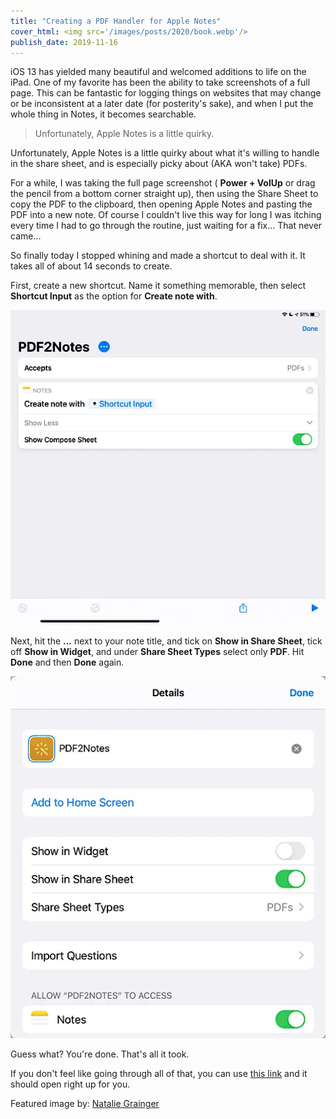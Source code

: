 ```yaml
---
title: "Creating a PDF Handler for Apple Notes"
cover_html: <img src='/images/posts/2020/book.webp'/>
publish_date: 2019-11-16
---
```


iOS 13 has yielded many beautiful and welcomed additions to life on the iPad. One of my favorite has been the ability to take screenshots of a full page. This can be fantastic for logging things on websites that may change or be inconsistent at a later date (for posterity's sake), and when I put the whole thing in Notes, it becomes searchable.

> Unfortunately, Apple Notes is a little quirky.

Unfortunately, Apple Notes is a little quirky about what it's willing to handle in the share sheet, and is especially picky about (AKA won't take) PDFs.

For a while, I was taking the full page screenshot ( **Power + VolUp** or drag the pencil from a bottom corner straight up), then using the Share Sheet to copy the PDF to the clipboard, then opening Apple Notes and pasting the PDF into a new note. Of course I couldn't live this way for long I was itching every time I had to go through the routine, just waiting for a fix... That never came...

So finally today I stopped whining and made a shortcut to deal with it. It takes all of about 14 seconds to create. 

First, create a new shortcut. Name it something memorable, then select **Shortcut Input** as the option for **Create note with**.

![Quick and Dirty Shortcut](/images/posts/2020/pdf2notes2.webp#wide)

Next, hit the **...** next to your note title, and tick on **Show in Share Sheet**, tick off **Show in Widget**, and under **Share Sheet Types** select only **PDF**. Hit **Done** and then **Done** again. 

![Configuration](/images/posts/2020/pdf2notes1.webp#wide)

Guess what? You're done. That's all it took.

If you don't feel like going through all of that, you can use [this link](https://www.icloud.com/shortcuts/43a23a0d2cfb4d8fa0b2bbc40eead342) and it should open right up for you.



Featured image by: [Natalie Grainger](https://unsplash.com/@missnjc?utm_medium=referral&amp;utm_campaign=photographer-credit&amp;utm_content=creditBadge)